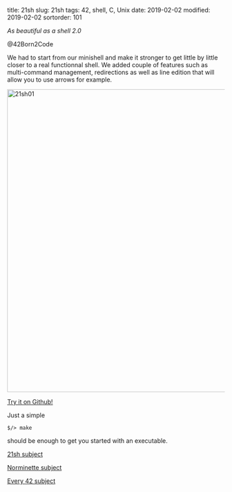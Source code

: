 title: 21sh
slug: 21sh
tags: 42, shell, C, Unix
date: 2019-02-02
modified: 2019-02-02
sortorder: 101


_As beautiful as a shell 2.0_

@42Born2Code

We had to start from our minishell and make it stronger to get little by little closer to a real functionnal shell. We added couple of features such as multi-command management, redirections as well as line edition that will allow you to use arrows for example.


<img src="/images/21sh01.gif" alt="21sh01" width="700"/>

[Try it on Github!](https://github.com/abguimba/42-21sh)  
  
  

Just a simple
    
    $/> make

should be enough to get you started with an executable.



[21sh subject](PDFs/42-21sh.en.pdf)

[Norminette subject](https://github.com/Binary-Hackers/42_Subjects/blob/master/04_Norme/norme_2_0_1.pdf)

[Every 42 subject](https://github.com/agavrel/42_Subjects)
